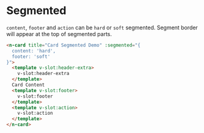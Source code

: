 # Segmented
`content`, `footer` and `action` can be `hard` or `soft` segmented. Segment border will appear at the top of segmented parts.
```html
<n-card title="Card Segmented Demo" :segmented="{
  content: 'hard',
  footer: 'soft'
}">
  <template v-slot:header-extra>
    v-slot:header-extra
  </template>
  Card Content
  <template v-slot:footer>
    v-slot:footer
  </template>
  <template v-slot:action>
    v-slot:action
  </template>
</n-card>
```
